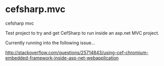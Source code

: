 # cefsharp.mvc
cefsharp mvc

Test project to try and get CefSharp to run inside an asp.net MVC project.

Currently running into the following issue...

http://stackoverflow.com/questions/25714843/using-cef-chromium-embedded-framework-inside-asp-net-webapplication
